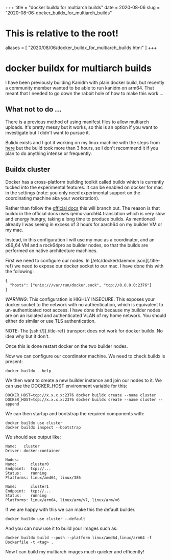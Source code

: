 +++
title = "docker buildx for multiarch builds"
date = 2020-08-06
slug = "2020-08-06-docker_buildx_for_multiarch_builds"
# This is relative to the root!
aliases = [ "2020/08/06/docker_buildx_for_multiarch_builds.html" ]
+++
# docker buildx for multiarch builds

I have been previously building Kanidm with plain docker build, but
recently a community member wanted to be able to run kanidm on arm64.
That meant that I needed to go down the rabbit hole of how to make this
work \...

## What not to do \...

There is a previous method of using manifest files to allow multiarch
uploads. It\'s pretty messy but it works, so this is an option if you
want to investigate but I didn\'t want to pursue it.

Bulidx exists and I got it working on my linux machine with the steps
from
[here](https://www.docker.com/blog/getting-started-with-docker-for-arm-on-linux/)
but the build took more than 3 hours, so I don\'t recommend it if you
plan to do anything intense or frequently.

## Buildx cluster

Docker has a cross-platform building toolkit called buildx which is
currently tucked into the experimental features. It can be enabled on
docker for mac in the settings (note: you only need experimental support
on the coordinating machine aka your workstation).

Rather than follow the [official
docs](https://docs.docker.com/buildx/working-with-buildx/) this will
branch out. The reason is that buildx in the official docs uses
qemu-aarch64 translation which is very slow and energy hungry, taking a
long time to produce builds. As mentioned already I was seeing in excess
of 3 hours for aarch64 on my builder VM or my mac.

Instead, in this configuration I will use my mac as a coordinator, and
an x86_64 VM and a rock64pro as builder nodes, so that the builds are
performed on native architecture machines.

First we need to configure our nodes. In
[/etc/docker/daemon.json]{.title-ref} we need to expose our docker
socket to our mac. I have done this with the following:

    {
      "hosts": ["unix:///var/run/docker.sock", "tcp://0.0.0.0:2376"]
    }

*WARNING*: This configuration is HIGHLY INSECURE. This exposes your
docker socket to the network with no authentication, which is equivalent
to un-authenticated root access. I have done this because my builder
nodes are on an isolated and authenticated VLAN of my home network. You
should either do similar or use TLS authentication.

NOTE: The [ssh://]{.title-ref} transport does not work for docker
buildx. No idea why but it don\'t.

Once this is done restart docker on the two builder nodes.

Now we can configure our coordinator machine. We need to check buildx is
present:

    docker buildx --help

We then want to create a new builder instance and join our nodes to it.
We can use the DOCKER_HOST environment variable for this:

    DOCKER_HOST=tcp://x.x.x.x:2376 docker buildx create --name cluster
    DOCKER_HOST=tcp://x.x.x.x:2376 docker buildx create --name cluster --append

We can then startup and bootstrap the required components with:

    docker buildx use cluster
    docker buildx inspect --bootstrap

We should see output like:

    Name:   cluster
    Driver: docker-container

    Nodes:
    Name:      cluster0
    Endpoint:  tcp://...
    Status:    running
    Platforms: linux/amd64, linux/386

    Name:      cluster1
    Endpoint:  tcp://...
    Status:    running
    Platforms: linux/arm64, linux/arm/v7, linux/arm/v6

If we are happy with this we can make this the default builder.

    docker buildx use cluster --default

And you can now use it to build your images such as:

    docker buildx build --push --platform linux/amd64,linux/arm64 -f Dockerfile -t <tag> .

Now I can build my multiarch images much quicker and efficently!

